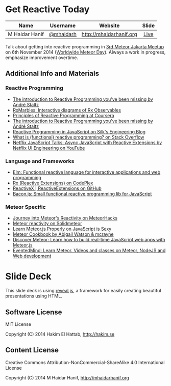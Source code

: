 Get Reactive Today
==================

| Name | Username | Website | Slide |
|:----:|:--------:|:-------:|:-----:|
| M Haidar Hanif | [@mhaidarh](https://github.com/mhaidarh) | <http://mhaidarhanif.org> | [Live](http://mhaidarhanif.org/talk-reactive)

Talk about getting into reactive programming in [3rd Meteor Jakarta Meetup](http://www.meetup.com/Meteor-Jakarta/events/213790002/) on 6th November 2014 ([Worldwide Meteor Day](http://meteorday.com)). Always a work in progress, emphasize improvement overtime.

## Additional Info and Materials

### Reactive Programming

+ [The introduction to Reactive Programming you've been missing by André Staltz](https://gist.github.com/staltz/868e7e9bc2a7b8c1f754)
+ [RxMarbles: Interactive diagrams of Rx Observables](http://rxmarbles.com)
+ [Principles of Reactive Programming at Coursera](https://coursera.org/course/reactive)
+ [The introduction to Reactive Programming you've been missing by André Staltz](https://gist.github.com/staltz/868e7e9bc2a7b8c1f754)
+ [Reactive Programming in JavaScript on Silk's Engineering Blog](http://engineering.silk.co/post/80056130804/reactive-programming-in-javascript)
+ [What is (functional) reactive programming? on Stack Overflow](http://stackoverflow.com/questions/1028250/what-is-functional-reactive-programming)
+ [Netflix JavaScript Talks: Async JavaScript with Reactive Extensions by Netflix UI Engineering on YouTube](https://youtu.be/FAZJsxcykPs)

### Language and Frameworks

+ [Elm: Functional reactive language for interactive applications and web programming](http://elm-lang.org)
+ [Rx (Reactive Extensions) on CodePlex](https://rx.codeplex.com)
+ [ReactiveX | ReactiveExtensions on GitHub](https://github.com/reactive-extensions)
+ [Bacon.js: Small functional reactive programming lib for JavaScript]()

### Meteor Specific

+ [Journey into Meteor's Reactivity on MeteorHacks](https://meteorhacks.com/journey-into-meteors-reactivity.html)
+ [Meteor reactivity on Solidmeteor](http://solidmeteor.com/meteor-reactivity-gear-1-explained-simply)
+ [Learn Meteor.js Properly on JavaScript is Sexy](http://javascriptissexy.com/learn-meteor-js-properly)
+ [Meteor Cookbook by Abigail Watson & mcrayne](http://meteorgitbook.harp.io)
+ [Discover Meteor: Learn how to build real-time JavaScript web apps with Meteor.js](https://book.discovermeteor.com)
+ [EventedMind: Learn Meteor. Videos and classes on Meteor, NodeJS and Web development](http://eventedmind.com)

# Slide Deck

This slide deck is using [reveal.js](https://github.com/hakimel/reveal.js), a framework for easily creating beautiful presentations using HTML.

## Software License

MIT License

Copyright (C) 2014 Hakim El Hattab, http://hakim.se

## Content License

Creative Commons Attribution-NonCommercial-ShareAlike 4.0 International License

Copyright (C) 2014 M Haidar Hanif, http://mhaidarhanif.org

